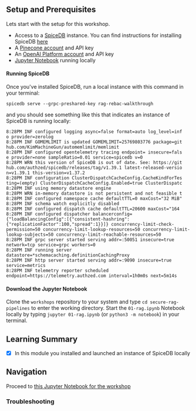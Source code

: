 ## Setup and Prerequisites

Lets start with the setup for this workshop.

- Access to a [SpiceDB](https://authzed.com/spicedb) instance.  You can find instructions for installing SpiceDB [here](https://authzed.com/docs/spicedb/getting-started/install/macos)
- A [Pinecone account](https://www.pinecone.io/) and API key
- An [OpenAI Platform account](https://platform.openai.com/docs/overview) and API key
- [Jupyter Notebook](https://jupyter.org/) running locally

#### Running SpiceDB

Once you've installed SpiceDB, run a local instance with this command in your terminal: 

`spicedb serve --grpc-preshared-key rag-rebac-walkthrough`

and you should see something like this that indicates an instance of SpiceDB is running locally:

```
8:28PM INF configured logging async=false format=auto log_level=inf
o provider=zerolog
8:28PM INF GOMEMLIMIT is updated GOMEMLIMIT=25769803776 package=git
hub.com/KimMachineGun/automemlimit/memlimit
8:28PM INF configured opentelemetry tracing endpoint= insecure=fals
e provider=none sampleRatio=0.01 service=spicedb v=0
8:28PM WRN this version of SpiceDB is out of date. See: https://git
hub.com/authzed/spicedb/releases/tag/v1.39.1 latest-released-versio
n=v1.39.1 this-version=v1.37.2
8:28PM INF configuration ClusterDispatchCacheConfig.CacheKindForTes
ting=(empty) ClusterDispatchCacheConfig.Enabled=true ClusterDispatc
8:28PM INF using memory datastore engine
8:28PM WRN in-memory datastore is not persistent and not feasible t
8:28PM INF configured namespace cache defaultTTL=0 maxCost="32 MiB"
8:28PM INF schema watch explicitly disabled
8:28PM INF configured dispatch cache defaultTTL=20600 maxCost="164
8:28PM INF configured dispatcher balancerconfig={"loadBalancingConfig":[{"consistent-hashring":{"replicationFactor":100,"spread":1}}]} concurrency-limit-check-permission=50 concurrency-limit-lookup-resources=50 concurrency-limit-lookup-subjects=50 concurrency-limit-reachable-resources=50
8:28PM INF grpc server started serving addr=:50051 insecure=true network=tcp service=grpc workers=0
8:28PM INF running server datastore=*schemacaching.definitionCachingProxy
8:28PM INF http server started serving addr=:9090 insecure=true service=metrics
8:28PM INF telemetry reporter scheduled endpoint=https://telemetry.authzed.com interval=1h0m0s next=5m14s
```

#### Download the Jupyter Notebook

Clone the `workshops` repository to your system and type `cd secure-rag-pipelines` to enter the working directory. 
Start the `01-rag.ipynb` Notebook locally by typing `jupyter 01-rag.ipynb` (or `python3 -m notebook`) in your terminal. 

## Learning Summary

- [x] In this module you installed and launched an instance of SpiceDB locally

## Navigation

Proceed to [this Jupyter Notebook for the workshop](https://github.com/authzed/workshops/blob/jupyter/secure-rag-pipelines/01-rag.ipynb)

### Troubleshooting


